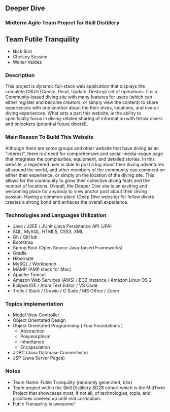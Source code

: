 ## Deeper Dive

### Midterm Agile Team Project for Skill Distillery

## Team Futile Tranquility
- Nick Bird
- Chelsey Sassine
- Walter Valdez

### Description
This project is dynamic full-stack web application that displays the complete CRUD (Create, Read, Update, Destroy) set of operations. It is a Community-based diving site with many features for users (which can either register and become creators, or simply view the content) to share experiences with one another about the their dives, locations, and overall diving experiences. What sets a part this website, is the ability to specifically focus in diving-related sharing of information with fellow divers and onlookers (potential future divers!).

### Main Reason To Build This Website
Although there are some groups and other website that have diving as an "interest", there is a need for comprehensive and social-media-esque page that integrates the complexities, equipment, and detailed stories. In this website, a registered user is able to post a log about their diving adventures all around the world, and other members of the community can comment on either their experience, or simply on the location of the diving site. This allows for the community to grow their collective diving feats and the number of locations. Overall, the Deeper Dive site is an exciting and welcoming place for anybody to view and/or post about their diving passion. Having a common-place (Deep Dive website) for fellow divers creates a strong bond and enhaces the overall experience.

### Technologies and Languages Utilization
- Java / J2EE / JUnit /Java Persistance API (JPA)
- SQL, MySQL, HTML5, CSS3, XML 
- Git / GitHub
- Bootstrap
- Spring Boot (Open Source Java-based Frameworks)
- Gradle
- Hibernate
- MySQL / Workbench
- MAMP (AMP stack for Mac)
- Apache Tomcat
- Amazon Web Services (AWS) / EC2 instance / Amazon Linux OS 2
- Eclipse IDE / Atom Text Editor / VS Code
- Trello / Slack / Drawio / G Suite / MS Office / Zoom   

### Topics Implementation
- Model View Controller
- Object Orientated Design   
- Object Orientated Programming ( Four Foundations )
  - Abstraction
  - Polymorphism
  - Inheritance
  - Encapsulation
- JDBC (Java Database Connectivity)
- JSP (Java Server Pages)

### Notes
- Team Name: Futile Tranquility (randomly generated, btw)  
- Team project within the Skill Distillery SD28 cohort which is the MidTerm Project that showcases most, if not all, of technologies, topis, and practices covered up until mid curriculum. 
- Futile Tranquility is awesome!
